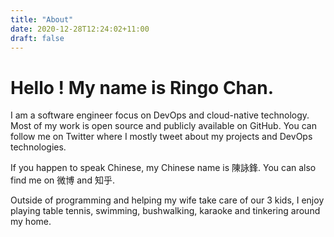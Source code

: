 ```yaml
---
title: "About"
date: 2020-12-28T12:24:02+11:00
draft: false
---
```

# Hello ! My name is Ringo Chan.

I am a software engineer focus on DevOps and cloud-native technology. Most of my work is open source and publicly available on GitHub. You can follow me on Twitter where I mostly tweet about my projects and DevOps technologies.

If you happen to speak Chinese, my Chinese name is 陳詠鋒. You can also find me on 微博 and 知乎.

Outside of programming and helping my wife take care of our 3 kids, I enjoy playing table tennis, swimming, bushwalking, karaoke and tinkering around my home.